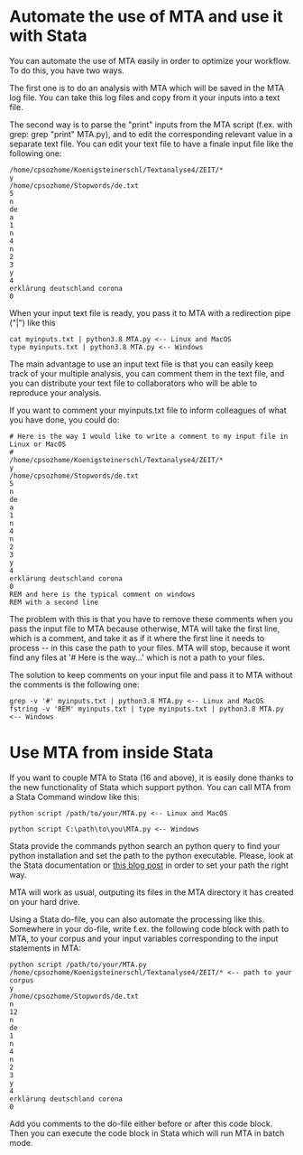 # Automate the use of MTA and use it with Stata

You can automate the use of MTA easily in order to optimize your workflow. To do this, you have two ways.

The first one is to do an analysis with MTA which will be saved in the MTA log file. You can take this log files and copy from it your inputs into a text file.

The second way is to parse the "print" inputs from the MTA script (f.ex. with grep: grep "print" MTA.py), and to edit the corresponding relevant value in a separate text file. You can edit your text file to have a finale input file like the following one:

```
/home/cpsozhome/Koenigsteinerschl/Textanalyse4/ZEIT/*
y
/home/cpsozhome/Stopwords/de.txt
5
n
de
a
1
n
4
n
2
3
y
4
erklärung deutschland corona
0
```

When your input text file is ready, you pass it to MTA with a redirection pipe ("|") like this

```
cat myinputs.txt | python3.8 MTA.py <-- Linux and MacOS
type myinputs.txt | python3.8 MTA.py <-- Windows
```

The main advantage to use an input text file is that you can easily keep track of your multiple analysis, you can comment them in the text file, and you can distribute your text file to collaborators who will be able to reproduce your analysis.

If you want to comment your myinputs.txt file to inform colleagues of what you have done, you could do:

```
# Here is the way I would like to write a comment to my input file in Linux or MacOS
#
/home/cpsozhome/Koenigsteinerschl/Textanalyse4/ZEIT/*
y
/home/cpsozhome/Stopwords/de.txt
5
n
de
a
1
n
4
n
2
3
y
4
erklärung deutschland corona
0
REM and here is the typical comment on windows
REM with a second line
```

The problem with this is that you have to remove these comments when you pass the input file to MTA because otherwise, MTA will take the first line, which is a comment, and take it as if it where the first line it needs to process -- in this case the path to your files. MTA will stop, because it wont find any files at '# Here is the way...' which is not a path to your files.

The solution to keep comments on your input file and pass it to MTA without the comments is the following one:

```
grep -v '#' myinputs.txt | python3.8 MTA.py <-- Linux and MacOS
fstring -v 'REM' myinputs.txt | type myinputs.txt | python3.8 MTA.py <-- Windows
```

# Use MTA from inside Stata

If you want to couple MTA to Stata (16 and above), it is easily done thanks to the new functionality of Stata which support python. You can call MTA from a Stata Command window like this:

```
python script /path/to/your/MTA.py <-- Linux and MacOS

python script C:\path\to\you\MTA.py <-- Windows
```

Stata provide the commands python search an python query to find your python installation and set the path to the python executable. Please, look at the Stata documentation or [this blog post](https://fintechprofessor.com/2019/06/30/quick-setup-of-python-with-stata-16/) in order to set your path the right way.

MTA will work as usual, outputing its files in the MTA directory it has created on your hard drive.

Using a Stata do-file, you can also automate the processing like this. Somewhere in your do-file, write f.ex. the following code block with path to MTA, to your corpus and your input variables corresponding to the input statements in MTA:

```
python script /path/to/your/MTA.py
/home/cpsozhome/Koenigsteinerschl/Textanalyse4/ZEIT/* <-- path to your corpus
y
/home/cpsozhome/Stopwords/de.txt
n
12
n
de
1
n
4
n
2
3
y
4
erklärung deutschland corona
0
```

Add you comments to the do-file either before or after this code block. Then you can execute the code block in Stata which will run MTA in batch mode.
